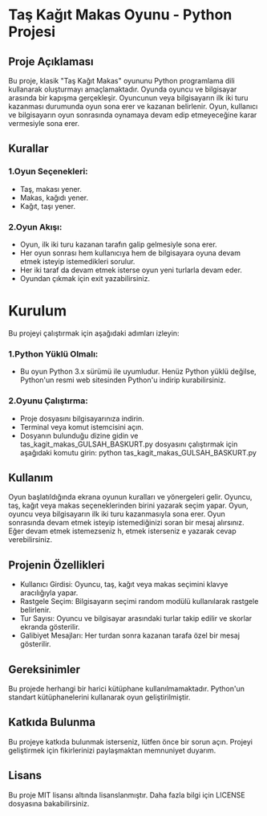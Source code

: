# Taş Kağıt Makas Oyunu - Python Projesi
## Proje Açıklaması
Bu proje, klasik "Taş Kağıt Makas" oyununu Python programlama dili kullanarak oluşturmayı amaçlamaktadır. Oyunda oyuncu ve bilgisayar arasında bir kapışma gerçekleşir. Oyuncunun veya bilgisayarın ilk iki turu kazanması durumunda oyun sona erer ve kazanan belirlenir. Oyun, kullanıcı ve bilgisayarın oyun sonrasında oynamaya devam edip etmeyeceğine karar vermesiyle sona erer.

## Kurallar
### 1.Oyun Seçenekleri:
* Taş, makası yener.
* Makas, kağıdı yener.
* Kağıt, taşı yener.

### 2.Oyun Akışı:
* Oyun, ilk iki turu kazanan tarafın galip gelmesiyle sona erer.
* Her oyun sonrası hem kullanıcıya hem de bilgisayara oyuna devam etmek isteyip istemedikleri sorulur.
* Her iki taraf da devam etmek isterse oyun yeni turlarla devam eder.
* Oyundan çıkmak için exit yazabilirsiniz.

# Kurulum
Bu projeyi çalıştırmak için aşağıdaki adımları izleyin:

### 1.Python Yüklü Olmalı:
* Bu oyun Python 3.x sürümü ile uyumludur. Henüz Python yüklü değilse, Python'un resmi web sitesinden Python'u indirip kurabilirsiniz.

### 2.Oyunu Çalıştırma:
* Proje dosyasını bilgisayarınıza indirin.
* Terminal veya komut istemcisini açın.
* Dosyanın bulunduğu dizine gidin ve tas_kagit_makas_GULSAH_BASKURT.py dosyasını çalıştırmak için aşağıdaki komutu girin:
  python tas_kagit_makas_GULSAH_BASKURT.py

## Kullanım
Oyun başlatıldığında ekrana oyunun kuralları ve yönergeleri gelir. Oyuncu, taş, kağıt veya makas seçeneklerinden birini yazarak seçim yapar. Oyun, oyuncu veya bilgisayarın ilk iki turu kazanmasıyla sona erer. Oyun sonrasında devam etmek isteyip istemediğinizi soran bir mesaj alırsınız. Eğer devam etmek istemezseniz h, etmek isterseniz e yazarak cevap verebilirsiniz.

## Projenin Özellikleri
* Kullanıcı Girdisi: Oyuncu, taş, kağıt veya makas seçimini klavye aracılığıyla yapar.
* Rastgele Seçim: Bilgisayarın seçimi random modülü kullanılarak rastgele belirlenir.
* Tur Sayısı: Oyuncu ve bilgisayar arasındaki turlar takip edilir ve skorlar ekranda gösterilir.
* Galibiyet Mesajları: Her turdan sonra kazanan tarafa özel bir mesaj gösterilir.

## Gereksinimler
Bu projede herhangi bir harici kütüphane kullanılmamaktadır. Python'un standart kütüphanelerini kullanarak oyun geliştirilmiştir.

## Katkıda Bulunma
Bu projeye katkıda bulunmak isterseniz, lütfen önce bir sorun açın. Projeyi geliştirmek için fikirlerinizi paylaşmaktan memnuniyet duyarım.

## Lisans
Bu proje MIT lisansı altında lisanslanmıştır. Daha fazla bilgi için LICENSE dosyasına bakabilirsiniz.
